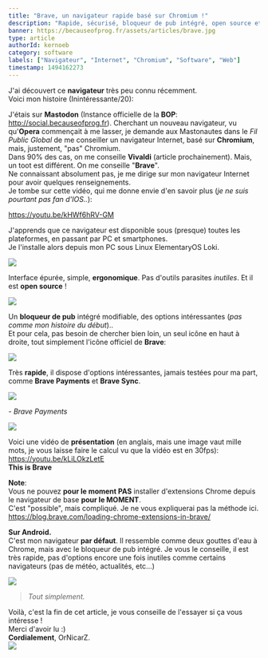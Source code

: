 ```yaml
---
title: "Brave, un navigateur rapide basé sur Chromium !"
description: "Rapide, sécurisé, bloqueur de pub intégré, open source et disponible sur tous vos appareils !"
banner: https://becauseofprog.fr/assets/articles/brave.jpg
type: article
authorId: kernoeb
category: software
labels: ["Navigateur", "Internet", "Chromium", "Software", "Web"]
timestamp: 1494162273
---
```


J'ai découvert ce **navigateur** très peu connu récemment.  
Voici mon histoire (Inintéressante/20):

J'étais sur **Mastodon** (Instance officielle de la **BOP**: <http://social.becauseofprog.fr>). Cherchant un nouveau navigateur, vu qu'**Opera** commençait à me lasser, je demande aux Mastonautes dans le *Fil Public Global* de me conseiller un navigateur Internet, basé sur **Chromium**, mais, justement, "pas" Chromium.  
Dans 90% des cas, on me conseille **Vivaldi** (article prochainement). Mais, un toot est différent. On me conseille "**Brave**".   
Ne connaissant absolument pas, je me dirige sur mon navigateur Internet pour avoir quelques renseignements.  
Je tombe sur cette vidéo, qui me donne envie d'en savoir plus (*je ne suis pourtant pas fan d'IOS..*):  
  
<https://youtu.be/kHWf6hRV-GM>

J'apprends que ce navigateur est disponible sous (presque) toutes les plateformes, en passant par PC et smartphones.  
Je l'installe alors depuis mon PC sous Linux ElementaryOS Loki.  

![](https://preview.ibb.co/dxArqk/Capture_d_cran_du_2017_05_04_16_56_05.png)

Interface épurée, simple, **ergonomique**. Pas d'outils parasites *inutiles*. Et il est **open source** !  
  
![](https://image.ibb.co/eAxRO5/Capture_d_cran_du_2017_05_04_17_33_52.png)  

Un **bloqueur de pub** intégré modifiable, des options intéressantes (*pas comme mon histoire du début*)..  
Et pour cela, pas besoin de chercher bien loin, un seul icône en haut à droite, tout simplement l'icône officiel de **Brave**: 

![](https://yt3.ggpht.com/--K6HYHn9JSs/AAAAAAAAAAI/AAAAAAAAAAA/i3jjrNOCa3U/s88-c-k-no-mo-rj-c0xffffff/photo.jpg)
  
Très **rapide**, il dispose d'options intéressantes, jamais testées pour ma part, comme **Brave Payments** et **Brave Sync**.  

![](http://i.imgur.com/dnmOrro.png)  

*- Brave Payments*  

![](http://i.imgur.com/5S0JNI6.png)  
  
Voici une vidéo de **présentation** (en anglais, mais une image vaut mille mots, je vous laisse faire le calcul vu que la vidéo est en 30fps):  
<https://youtu.be/kLiLOkzLetE>  
**This is Brave**  
  
**Note**:  
Vous ne pouvez **pour le moment PAS** installer d'extensions Chrome depuis le navigateur de base **pour le MOMENT**.   
C'est "possible", mais compliqué. Je ne vous expliquerai pas la méthode ici.  
<https://blog.brave.com/loading-chrome-extensions-in-brave/>  
  
**Sur Android.**  
C'est mon navigateur **par défaut**. Il ressemble comme deux gouttes d'eau à Chrome, mais avec le bloqueur de pub intégré. Je vous le conseille, il est très rapide, pas d'options encore une fois inutiles comme certains navigateurs (pas de météo, actualités, etc...)  

![](https://image.ibb.co/gJimqk/1493914011810146067519.jpg)


> *Tout simplement.*

Voilà, c'est la fin de cet article, je vous conseille de l'essayer si ça vous intéresse !  
Merci d'avoir lu :)  
**Cordialement**, OrNicarZ.  
![](https://brave.com/assets/img/press/brave_logo_2color_512x.png)